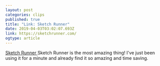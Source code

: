 ```yaml
---
layout: post 
categories: clips 
published: true 
title: "Link: Sketch Runner" 
date: 2019-04-03T03:02:07.693Z 
link: https://sketchrunner.com/ 
ogtype: article 
---
```

[ Sketch Runner ]( https://sketchrunner.com/ ) 
Sketch Runner is the most amazing thing! I've just been using it for a minute and already find it so amazing and time saving.